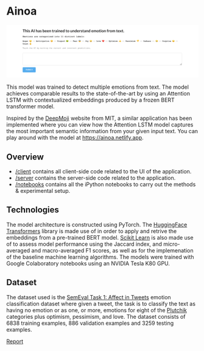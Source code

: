 # Ainoa

![Application](images/landing_page.png)

This model was trained to detect multiple emotions from text. The model achieves comparable results to the state-of-the-art by using an Attention LSTM with contextualized embeddings produced by a frozen BERT transformer model.

Inspired by the [DeepMoji](https://deepmoji.mit.edu/) website from MIT, a similar application has been implemented where you can view how the Attention LSTM model captures the most important semantic information from your given input text. You can play around with the model at <https://ainoa.netlify.app>.

## Overview

- [/client](https://github.com/oaarnikoivu/ainoa/tree/master/client) contains all client-side code related to the UI of the application.
- [/server](https://github.com/oaarnikoivu/ainoa/tree/master/server) contains the server-side code related to the application.
- [/notebooks](https://github.com/oaarnikoivu/ainoa/tree/master/notebooks) contains all the iPython notebooks to carry out the methods & experimental setup.

## Technologies

The model architecture is constructed using PyTorch. The [HuggingFace Transformers]() library is made use of in order to apply and retrive the embeddings from a pre-trained BERT model. [Scikit Learn]() is also made use of to assess model performance using the Jaccard index, and micro-averaged and macro-averaged F1 scores, as well as for the implemenation of the baseline machine learning algorithms. The models were trained with Google Colaboratory notebooks using an NVIDIA Tesla K80 GPU.

## Dataset

The dataset used is the [SemEval Task 1: Affect in Tweets]() emotion classification dataset where given a tweet, the task is to classify the text as having no emotion or as one, or more, emotions for eight of the [Plutchik]() categories plus optimism, pessimism, and love. The dataset consists of 6838 training examples, 886 validation examples and 3259 testing examples.

[Report](https://github.com/oaarnikoivu/ainoa/blob/master/1502639%20AARNIKOIVU%20Oliver%20-%20Thesis.pdf)
